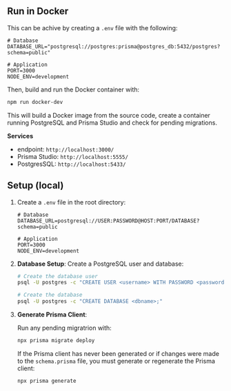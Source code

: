 ## Run in Docker

This can be achive by creating a `.env` file with the following:

   ```env
   # Database
   DATABASE_URL="postgresql://postgres:prisma@postgres_db:5432/postgres?schema=public"

   # Application
   PORT=3000
   NODE_ENV=development
   ```

Then, build and run the Docker container with:

   ```bash
   npm run docker-dev
   ```

This will build a Docker image from the source code, create a container running PostgreSQL and Prisma Studio and check for pending migrations.

**Services**
* endpoint: `http://localhost:3000/`
* Prisma Studio: `http://localhost:5555/`
* PostgresSQL: `http://localhost:5433/`

## Setup (local)

1. Create a `.env` file in the root directory:

   ```env
   # Database
   DATABASE_URL=postgresql://USER:PASSWORD@HOST:PORT/DATABASE?schema=public

   # Application
   PORT=3000
   NODE_ENV=development
   ```

2. **Database Setup**: Create a PostgreSQL user and database:

   ```bash
   # Create the database user
   psql -U postgres -c "CREATE USER <username> WITH PASSWORD <password>;"

   # Create the database
   psql -U postgres -c "CREATE DATABASE <dbname>;"


3. **Generate Prisma Client**:
   
   Run any pending migratrion with:
   
   ```bash
   npx prisma migrate deploy
   ```

   If the Prisma client has never been generated or if changes were made to the `schema.prisma` file, you must generate or regenerate the Prisma client:

   ```bash
   npx prisma generate
   ```
